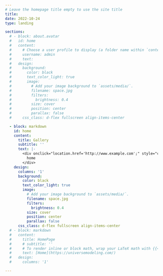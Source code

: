 ```yaml
---
# Leave the homepage title empty to use the site title
title:
date: 2022-10-24
type: landing

sections:
  # - block: about.avatar
  #   id: home
  #   content:
  #     # Choose a user profile to display (a folder name within `content/authors/`)
  #     username: admin
  #     text:
  #   design:
  #     background:
  #       color: black
  #       text_color_light: true
  #       image:
  #         # Add your image background to `assets/media/`.
  #         filename: space.jpg
  #         filters:
  #           brightness: 0.4
  #         size: cover
  #         position: center
  #         parallax: false
  #     css_class: d-flex fullscreen align-items-center

  - block: markdown
    id: home
    content:
      title: Gallery
      subtitle: ''
      text: |-
        <div onclick="location.href='http://www.example.com';" style="cursor:pointer; text-align: center;">
          home
        </div>
    design:
      columns: '1'
      background:
        color: black
        text_color_light: true
        image:
          # Add your image background to `assets/media/`.
          filename: space.jpg
          filters:
            brightness: 0.4
          size: cover
          position: center
          parallax: false
      css_class: d-flex fullscreen align-items-center
  # - block: markdown
  #   content:
  #     title: HomePage
  #     # subtitle: ''
  #     # To render inline or block math, wrap your LaTeX math with {{< math >}}$...${{< /math >}} or {{< math >}}$$...$${{< /math >}}
  #     text: [Home](https://universemodeling.com/)
  #   design:
  #     columns: '1'

---
```

